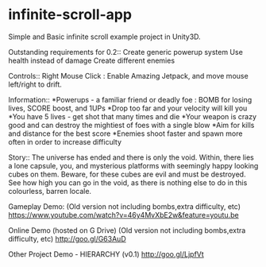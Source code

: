infinite-scroll-app
===================

Simple and Basic infinite scroll example project in Unity3D.

Outstanding requirements for 0.2::
Create generic powerup system
Use health instead of damage
Create different enemies

Controls::
Right Mouse Click : Enable Amazing Jetpack, and move mouse left/right to drift.

Information::
*Powerups - a familiar friend or deadly foe : BOMB for losing lives, SCORE boost, and 1UPs
*Drop too far and your velocity will kill you
*You have 5 lives - get shot that many times and die
*Your weapon is crazy good and can destroy the mightiest of foes with a single blow
*Aim for kills and distance for the best score
*Enemies shoot faster and spawn more often in order to increase difficulty

Story::
The universe has ended and there is only the void. Within, there lies a lone capsule, you, and mysterious platforms with
seemingly happy looking cubes on them. Beware, for these cubes are evil and must be destroyed. See how high you can go in the
void, as there is nothing else to do in this colourless, barren locale.

Gameplay Demo:
(Old version not including bombs,extra difficulty, etc)
https://www.youtube.com/watch?v=46y4MvXbE2w&feature=youtu.be

Online Demo (hosted on G Drive)
(Old version not including bombs,extra difficulty, etc)
http://goo.gl/G63AuD

Other Project Demo - HIERARCHY (v0.1)
http://goo.gl/LjpfVt